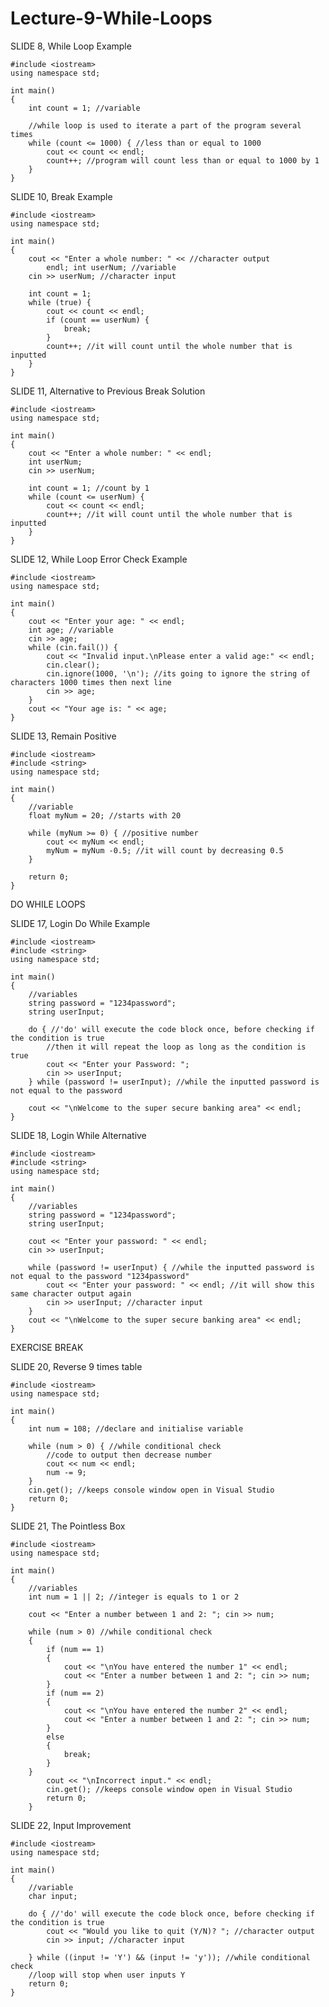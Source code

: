 # Lecture-9-While-Loops

SLIDE 8, While Loop Example

    #include <iostream>
    using namespace std;

    int main()
    {
        int count = 1; //variable

        //while loop is used to iterate a part of the program several times
        while (count <= 1000) { //less than or equal to 1000
            cout << count << endl; 
            count++; //program will count less than or equal to 1000 by 1
        }
    }
    
SLIDE 10, Break Example
    
    #include <iostream>
    using namespace std;

    int main()
    {
        cout << "Enter a whole number: " << //character output
            endl; int userNum; //variable
        cin >> userNum; //character input

        int count = 1;
        while (true) {
            cout << count << endl;
            if (count == userNum) {
                break;
            }
            count++; //it will count until the whole number that is inputted
        }
    }

SLIDE 11, Alternative to Previous Break Solution

    #include <iostream>
    using namespace std;
    
    int main()
    {
        cout << "Enter a whole number: " << endl;
        int userNum;
        cin >> userNum;

        int count = 1; //count by 1
        while (count <= userNum) {
            cout << count << endl;
            count++; //it will count until the whole number that is inputted
        }
    }
    
SLIDE 12, While Loop Error Check Example
  
    #include <iostream>
    using namespace std;

    int main()
    {
        cout << "Enter your age: " << endl;
        int age; //variable
        cin >> age;
        while (cin.fail()) {
            cout << "Invalid input.\nPlease enter a valid age:" << endl;
            cin.clear();
            cin.ignore(1000, '\n'); //its going to ignore the string of characters 1000 times then next line
            cin >> age;
        }
        cout << "Your age is: " << age;
    }
    
SLIDE 13, Remain Positive
    
    #include <iostream>
    #include <string>
    using namespace std;
    
    int main()
    {
        //variable
        float myNum = 20; //starts with 20

        while (myNum >= 0) { //positive number
            cout << myNum << endl; 
            myNum = myNum -0.5; //it will count by decreasing 0.5
        }

        return 0;
    }
    
DO WHILE LOOPS

SLIDE 17, Login Do While Example

    #include <iostream>
    #include <string>
    using namespace std;
    
    int main()
    {
        //variables
        string password = "1234password";
        string userInput;

        do { //'do' will execute the code block once, before checking if the condition is true
            //then it will repeat the loop as long as the condition is true
            cout << "Enter your Password: ";
            cin >> userInput;
        } while (password != userInput); //while the inputted password is not equal to the password

        cout << "\nWelcome to the super secure banking area" << endl;
    }
    
SLIDE 18, Login While Alternative

    #include <iostream>
    #include <string>
    using namespace std;
    
    int main()
    {
        //variables
        string password = "1234password";
        string userInput;

        cout << "Enter your password: " << endl;
        cin >> userInput;

        while (password != userInput) { //while the inputted password is not equal to the password "1234password"
            cout << "Enter your password: " << endl; //it will show this same character output again
            cin >> userInput; //character input
        }
        cout << "\nWelcome to the super secure banking area" << endl;
    }

EXERCISE BREAK

SLIDE 20, Reverse 9 times table

    #include <iostream>
    using namespace std;
    
    int main()
    {
        int num = 108; //declare and initialise variable

        while (num > 0) { //while conditional check
            //code to output then decrease number
            cout << num << endl;
            num -= 9;
        }
        cin.get(); //keeps console window open in Visual Studio
        return 0;
    }
    
SLIDE 21, The Pointless Box
    
    #include <iostream>
    using namespace std;
    
    int main()
    {
        //variables
        int num = 1 || 2; //integer is equals to 1 or 2

        cout << "Enter a number between 1 and 2: "; cin >> num;

        while (num > 0) //while conditional check
        {
            if (num == 1)
            {
                cout << "\nYou have entered the number 1" << endl;
                cout << "Enter a number between 1 and 2: "; cin >> num;
            }
            if (num == 2)
            {
                cout << "\nYou have entered the number 2" << endl;
                cout << "Enter a number between 1 and 2: "; cin >> num;
            }
            else
            {
                break;
            }
        }
            cout << "\nIncorrect input." << endl;
            cin.get(); //keeps console window open in Visual Studio
            return 0;
        }
        
SLIDE 22, Input Improvement

    #include <iostream>
    using namespace std;
    
    int main()
    {
        //variable
        char input;

        do { //'do' will execute the code block once, before checking if the condition is true
            cout << "Would you like to quit (Y/N)? "; //character output
            cin >> input; //character input

        } while ((input != 'Y') && (input != 'y')); //while conditional check
        //loop will stop when user inputs Y
        return 0;
    }
